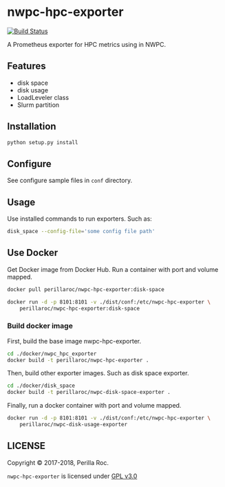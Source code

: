 # nwpc-hpc-exporter

[![Build Status](https://travis-ci.org/perillaroc/nwpc-hpc-exporter.svg?branch=master)](https://travis-ci.org/perillaroc/nwpc-hpc-exporter)

A Prometheus exporter for HPC metrics using in NWPC.

## Features

- disk space
- disk usage
- LoadLeveler class
- Slurm partition

## Installation

```bash
python setup.py install
```

## Configure

See configure sample files in `conf` directory.

## Usage

Use installed commands to run exporters. Such as:

```bash
disk_space --config-file='some config file path'
```

## Use Docker

Get Docker image from Docker Hub. Run a container with port and volume mapped.

```bash
docker pull perillaroc/nwpc-hpc-exporter:disk-space

docker run -d -p 8101:8101 -v ./dist/conf:/etc/nwpc-hpc-exporter \
    perillaroc/nwpc-hpc-exporter:disk-space
```

### Build docker image

First, build the base image nwpc-hpc-exporter.

```bash
cd ./docker/nwpc_hpc_exporter
docker build -t perillaroc/nwpc-hpc-exporter .
```

Then, build other exporter images. Such as disk space exporter.

```bash
cd ./docker/disk_space
docker build -t perillaroc/nwpc-disk-space-exporter .
```

Finally, run a docker container with port and volume mapped.

```bash
docker run -d -p 8101:8101 -v ./dist/conf:/etc/nwpc-hpc-exporter \
    perillaroc/nwpc-disk-usage-exporter
```

## LICENSE

Copyright &copy; 2017-2018, Perilla Roc.

`nwpc-hpc-exporter` is licensed under [GPL v3.0](LICENSE.md)